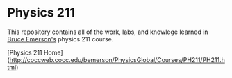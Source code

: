# Physics 211

This repository contains all of the work, labs, and knowlege learned in [Bruce Emerson's](http://coccweb.cocc.edu/bemerson/PhysicsGlobal/PhysicsMain.html) physics 211 course. 

[Physics 211 Home] (http://coccweb.cocc.edu/bemerson/PhysicsGlobal/Courses/PH211/PH211.html)



